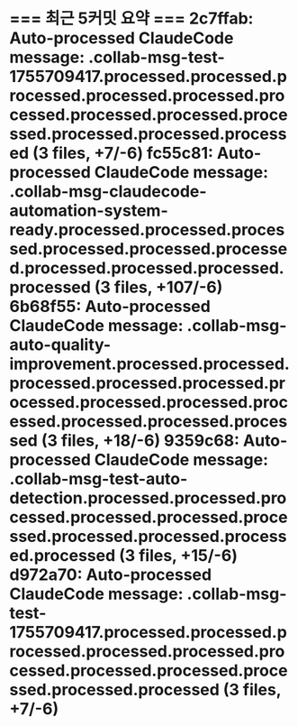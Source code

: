 === 최근 5커밋 요약 ===
2c7ffab: Auto-processed ClaudeCode message: .collab-msg-test-1755709417.processed.processed.processed.processed.processed.processed.processed.processed.processed.processed.processed.processed (3 files, +7/-6)
fc55c81: Auto-processed ClaudeCode message: .collab-msg-claudecode-automation-system-ready.processed.processed.processed.processed.processed.processed.processed.processed.processed.processed (3 files, +107/-6)
6b68f55: Auto-processed ClaudeCode message: .collab-msg-auto-quality-improvement.processed.processed.processed.processed.processed.processed.processed.processed.processed.processed.processed.processed (3 files, +18/-6)
9359c68: Auto-processed ClaudeCode message: .collab-msg-test-auto-detection.processed.processed.processed.processed.processed.processed.processed.processed.processed.processed (3 files, +15/-6)
d972a70: Auto-processed ClaudeCode message: .collab-msg-test-1755709417.processed.processed.processed.processed.processed.processed.processed.processed.processed.processed.processed (3 files, +7/-6)
=======================
